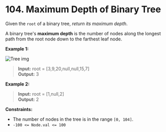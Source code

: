 # 104. Maximum Depth of Binary Tree

Given the `root` of a binary tree, *return its maximum depth*.

A binary tree's **maximum depth** is the number of nodes along the longest path from the root node down to the farthest leaf node.

**Example 1:**

![Tree img](https://assets.leetcode.com/uploads/2020/11/26/tmp-tree.jpg)

> **Input:** root = [3,9,20,null,null,15,7] <br>
> **Output:** 3 

**Example 2:**

> **Input:** root = [1,null,2] <br>
> **Output:** 2


**Constraints:**

- The number of nodes in the tree is in the range `[0, 104]`.
- `-100 <= Node.val <= 100`